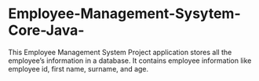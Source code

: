 # Employee-Management-Sysytem-Core-Java-
This Employee Management System Project application stores all the employee’s information in a database. It contains employee information like employee id, first name, surname, and age.
